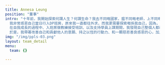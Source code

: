```yaml
---
title: Annesa Leung
position: "董事"
intro: "十年前，我開始探索何謂人生？何謂生命？我去不同嘅國家，揾不同嘅老師，上不同嘅身心靈健康課程。直至到有一日，我喺面書見到自在社DP課程。一切...從無意中踏進了DP班房，鑽進了「生命工作者成長課程」開始。
  我非常感恩自己當日行入DP班房，原來我一直都往外求，而我更需要探索嘅係我自己，因為，所有答案在自己身上。我覺得課程好好玩，因為永遠都不知下一秒鐘，華山老師會講什麼笑話，或者會做一個點樣精彩嘅真實轉化個案，佢用最地道，最淺白的語言，教識我很多簡單易明又好實用嘅工具。用體驗式學習，讓我拆解自己，更深入了解自己，原來我的原生家庭，我的父母，我從小到大成長的環境，對我有着深層嘅影響，我嘅思維模式，有好多限制性信念，時刻影響着我同人嘅關係，同金錢嘅關係，同身體嘅關係，最重要係同自己嘅關係。
  在自我成長的過程中、入班房做教練接受培訓、以及支持學員上課期間，我發現自己整個人都改變了，看人事物的角度更寬濶，情緒起伏的感應持續增強，逆境感恩的能力、尊重自己和別人的心態不斷增長。感悟到忠於自己的價值和力量，以及更清澈地明白生命的意義。同時，我學識咗睇自己，懂得更愛自己、尊重自己，做更靚嘅自己。
  於是，我帶著改善自己和貢獻他人的意願、持之以恆的行動力、和一顆慈悲善良感恩的心，加入DP董事局，以義工服務修心、修行、修煉。"
img: "/img/ppls-03.png"
layout: team_detail
menu:
  team: {}

---
```

